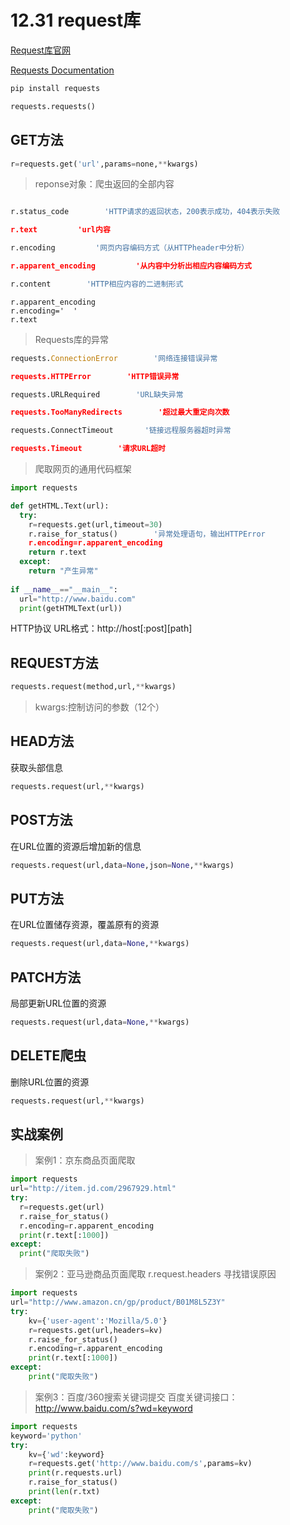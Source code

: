 12.31 request库
=======

[Request库官网](http://www.python-requests.org)

[Requests Documentation](https://requests.readthedocs.io/_/downloads/en/master/pdf/)

```python
pip install requests

requests.requests()
```

**GET方法**
---
```python
r=requests.get('url',params=none,**kwargs)
```

>reponse对象：爬虫返回的全部内容
  
  ```python
  
  r.status_code        'HTTP请求的返回状态，200表示成功，404表示失败
  
  r.text         'url内容
  
  r.encoding         '网页内容编码方式（从HTTPheader中分析）
  
  r.apparent_encoding         '从内容中分析出相应内容编码方式
  
  r.content        'HTTP相应内容的二进制形式
  ```
  
  ```
  r.apparent_encoding
  r.encoding='  '
  r.text
  
  ```
  
>Requests库的异常
```python
requests.ConnectionError        '网络连接错误异常

requests.HTTPError        'HTTP错误异常

requests.URLRequired        'URL缺失异常

requests.TooManyRedirects        '超过最大重定向次数

requests.ConnectTimeout       '链接远程服务器超时异常

requests.Timeout        '请求URL超时
```

>爬取网页的通用代码框架
```python
import requests

def getHTML.Text(url):
  try:
    r=requests.get(url,timeout=30)
    r.raise_for_status()        '异常处理语句，输出HTTPError
    r.encoding=r.apparent_encoding
    return r.text
  except:
    return "产生异常"
    
if __name__=="__main__":
  url="http://www.baidu.com"
  print(getHTMLText(url))
```
HTTP协议
URL格式：http://host[:post][path]

REQUEST方法
---
```python
requests.request(method,url,**kwargs)
```
>kwargs:控制访问的参数（12个）

HEAD方法
---
获取头部信息
```python
requests.request(url,**kwargs)
```

POST方法
---
在URL位置的资源后增加新的信息
```python
requests.request(url,data=None,json=None,**kwargs)
```

PUT方法
---
在URL位置储存资源，覆盖原有的资源
```python
requests.request(url,data=None,**kwargs)
```

PATCH方法
---
局部更新URL位置的资源
```python
requests.request(url,data=None,**kwargs)
```

DELETE爬虫
---
删除URL位置的资源
```python
requests.request(url,**kwargs)
```

实战案例
---
>案例1：京东商品页面爬取
```python
import requests
url="http://item.jd.com/2967929.html"
try:
  r=requests.get(url)
  r.raise_for_status()
  r.encoding=r.apparent_encoding
  print(r.text[:1000])
except:
  print("爬取失败")
```

>案例2：亚马逊商品页面爬取
r.request.headers 寻找错误原因
```python
import requests
url="http://www.amazon.cn/gp/product/B01M8L5Z3Y"
try:
    kv={'user-agent':'Mozilla/5.0'}
    r=requests.get(url,headers=kv)
    r.raise_for_status()
    r.encoding=r.apparent_encoding
    print(r.text[:1000])
except:
    print("爬取失败")
```

>案例3：百度/360搜索关键词提交
百度关键词接口：http://www.baidu.com/s?wd=keyword
```python
import requests
keyword='python'
try:
    kv={'wd':keyword}
    r=requests.get('http://www.baidu.com/s',params=kv)
    print(r.requests.url)
    r.raise_for_status()
    print(len(r.txt)
except:
    print("爬取失败")
```
